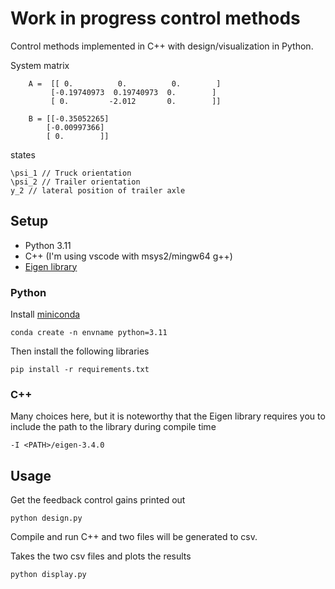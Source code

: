 # Work in progress control methods

Control methods implemented in C++ with design/visualization in Python. 

System matrix
```
    A =  [[ 0.          0.          0.        ]
         [-0.19740973  0.19740973  0.        ]
         [ 0.         -2.012       0.        ]]

    B = [[-0.35052265]
        [-0.00997366]
        [ 0.        ]]
```

states
```
\psi_1 // Truck orientation
\psi_2 // Trailer orientation
y_2 // lateral position of trailer axle
```

## Setup 

- Python 3.11
- C++ (I'm using vscode with msys2/mingw64 g++)
- [Eigen library](https://eigen.tuxfamily.org/index.php?title=Main_Page)

### Python

Install [miniconda](https://docs.anaconda.com/miniconda/)

```
conda create -n envname python=3.11
```

Then install the following libraries

```
pip install -r requirements.txt
```

### C++

Many choices here, but it is noteworthy that the Eigen library requires you to include the path to the library during compile time

```
-I <PATH>/eigen-3.4.0
```

## Usage

Get the feedback control gains printed out
```
python design.py
```

Compile and run C++ and two files will be generated to csv. 


Takes the two csv files and plots the results
```
python display.py
```